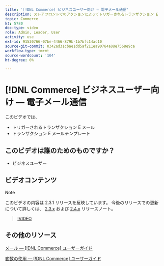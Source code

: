 ```yaml
---
title: '[!DNL Commerce] ビジネスユーザー向け — 電子メール通信'
description: ストアフロントでのアクションによってトリガーされるトランザクション E メールを使用して、顧客とコミュニケーションを取ります。 ストアの電子メールテンプレートをカスタマイズして設定します。
topic: Commerce
kt: 5780
doc-type: video
role: Admin, Leader, User
activity: use
exl-id: 91530766-07be-4466-879b-1b7bfc14ac10
source-git-commit: 0342ad31cbae1dd5af211ea90784a08e7568e9ca
workflow-type: tm+mt
source-wordcount: '104'
ht-degree: 0%

---
```


# [!DNL Commerce] ビジネスユーザー向け — 電子メール通信

このビデオでは、

- トリガーされるトランザクション E メール
- トランザクション E メールテンプレート

## このビデオは誰のためのものですか？

- ビジネスユーザー

## ビデオコンテンツ

>[!NOTE]
>
>このビデオの内容は 2.3.1 リリースを反映しています。 今後のリリースでの更新について詳しくは、 [ 2.3.x](https://devdocs.magento.com/guides/v2.3/release-notes/bk-release-notes.html) および [2.4.x](https://devdocs.magento.com/guides/v2.4/release-notes/bk-release-notes.html) リリースノート。

>[!VIDEO](https://video.tv.adobe.com/v/36190?quality=12&learn=on)

## その他のリソース

[メール — [!DNL Commerce] ユーザーガイド](https://docs.magento.com/user-guide/marketing/email-templates.html)

[変数の使用 — [!DNL Commerce] ユーザーガイド](https://docs.magento.com/user-guide/marketing/variables.html)
